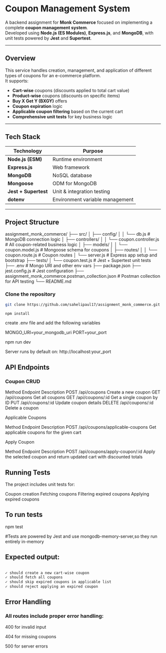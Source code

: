 # Coupon Management System

A backend assignment for **Monk Commerce** focused on implementing a complete **coupon management system**.  
Developed using **Node.js (ES Modules)**, **Express.js**, and **MongoDB**, with unit tests powered by **Jest** and **Supertest**.

---

## Overview

This service handles creation, management, and application of different types of coupons for an e-commerce platform.  
It supports:

- **Cart-wise** coupons (discounts applied to total cart value)
- **Product-wise** coupons (discounts on specific items)
- **Buy X Get Y (BXGY)** offers
- **Coupon expiration** logic
- **Applicable coupon filtering** based on the current cart
- **Comprehensive unit tests** for key business logic

---

## Tech Stack

| Technology | Purpose |
|-------------|----------|
| **Node.js (ESM)** | Runtime environment |
| **Express.js** | Web framework |
| **MongoDB** | NoSQL database |
| **Mongoose** | ODM for MongoDB |
| **Jest + Supertest** | Unit & integration testing |
| **dotenv** | Environment variable management |

---

## Project Structure

assignment_monk_commerce/
├── src/
│ ├── config/
│ │ └── db.js # MongoDB connection logic
│ ├── controllers/
│ │ └── coupon.controller.js # All coupon-related business logic
│ ├── models/
│ │ └── coupon.model.js # Mongoose schema for coupons
│ ├── routes/
│ │ └── coupon.route.js # Coupon routes
│ └── server.js # Express app setup and bootstrap
├── tests/
│ └── coupon.test.js # Jest + Supertest unit tests
├── .env # Mongo URI and other env vars
├── package.json
├── jest.config.js # Jest configuration
├── assignment_monk_commerce.postman_collection.json # Postman collection for API testing
└── README.md

### Clone the repository

```bash
git clone https://github.com/sahelipaul17/assignment_monk_commerce.git

npm install 
```

create .env file and add the following variables

MONGO_URI=your_mongodb_uri
PORT=your_port

npm run dev

Server runs by default on:
http://localhost:your_port



## API Endpoints

### Coupon CRUD


Method	     Endpoint	                     Description
POST	     /api/coupons	                     Create a new coupon
GET	      /api/coupons	                     Get all coupons
GET	      /api/coupons/:id	                 Get a single coupon by ID
PUT	      /api/coupons/:id	                 Update coupon details
DELETE	   /api/coupons/:id	                 Delete a coupon

Applicable Coupons

Method	     Endpoint	                     Description
POST	     /api/coupons/applicable-coupons	 Get applicable coupons for the given cart

Apply Coupon

Method	     Endpoint	                     Description
POST	     /api/coupons/apply-coupon/:id	 Apply the selected coupon and return updated cart with discounted totals



## Running Tests

The project includes unit tests for:

Coupon creation
Fetching coupons
Filtering expired coupons
Applying expired coupons

## To run tests
npm test


#Tests are powered by Jest and use mongodb-memory-server,so they run entirely in-memory 

## Expected output:

```bash

✓ should create a new cart-wise coupon
✓ should fetch all coupons
✓ should skip expired coupons in applicable list
✓ should reject applying an expired coupon

```

## Error Handling

### All routes include proper error handling:

400 for invalid input

404 for missing coupons

500 for server errors